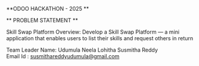 **ODOO HACKATHON - 2025 **

** PROBLEM STATEMENT **

Skill Swap Platform 
Overview: 
Develop a Skill Swap Platform — a mini application that enables users to list their skills and 
request others in return 

Team Leader Name:  Udumula Neela Lohitha Susmitha Reddy       
Email Id       :  susmithareddyudumula@gmail.com
